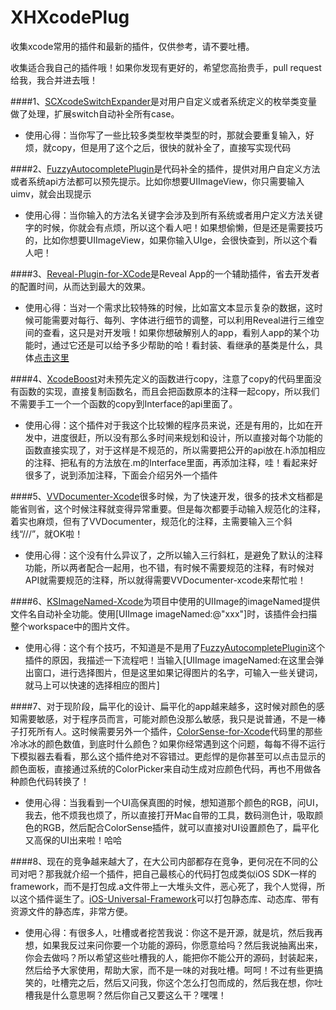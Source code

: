 XHXcodePlug
===========

收集xcode常用的插件和最新的插件，仅供参考，请不要吐槽。

收集适合我自己的插件哦！如果你发现有更好的，希望您高抬贵手，pull request给我，我合并进去哦！

####1、[SCXcodeSwitchExpander](https://github.com/stefanceriu/SCXcodeSwitchExpander)是对用户自定义或者系统定义的枚举类变量做了处理，扩展switch自动补全所有case。                               
* 使用心得：当你写了一些比较多类型枚举类型的时，那就会要重复输入，好烦，就copy，但是用了这个之后，很快的就补全了，直接写实现代码


####2、[FuzzyAutocompletePlugin](https://github.com/FuzzyAutocomplete/FuzzyAutocompletePlugin)是代码补全的插件，提供对用户自定义方法或者系统api方法都可以预先提示。比如你想要UIImageView，你只需要输入uimv，就会出现提示
* 使用心得：当你输入的方法名关键字会涉及到所有系统或者用户定义方法关键字的时候，你就会有点烦，所以这个看人吧！如果想偷懒，但是还是需要技巧的，比如你想要UIImageView，如果你输入UIge，会很快查到，所以这个看人吧！


####3、[Reveal-Plugin-for-XCode](https://github.com/shjborage/Reveal-Plugin-for-XCode)是Reveal App的一个辅助插件，省去开发者的配置时间，从而达到最大的效果。
* 使用心得：当对一个需求比较特殊的时候，比如富文本显示复杂的数据，这时候可能需要对每行、每列、字体进行细节的调整，可以利用Reveal进行三维空间的查看，这只是对开发哦！如果你想破解别人的app，看别人app的某个功能时，通过它还是可以给予多少帮助的哈！看封装、看继承的基类是什么，具体[点击这里](http://c.blog.sina.com.cn/profile.php?blogid=cb8a22ea89000gtw)                          

####4、[XcodeBoost](https://github.com/fortinmike/XcodeBoost)对未预先定义的函数进行copy，注意了copy的代码里面没有函数的实现，直接复制函数名，而且会把函数原本的注释一起copy，所以我们不需要手工一个一个函数的copy到Interface的api里面了。
* 使用心得：这个插件对于我这个比较懒的程序员来说，还是有用的，比如在开发中，进度很赶，所以没有那么多时间来规划和设计，所以直接对每个功能的函数直接实现了，对于这样是不规范的，所以需要把公开的api放在.h添加相应的注释、把私有的方法放在.m的Interface里面，再添加注释，哇！看起来好很多了，说到添加注释，下面会介绍另外一个插件


####5、[VVDocumenter-Xcode](https://github.com/onevcat/VVDocumenter-Xcode)很多时候，为了快速开发，很多的技术文档都是能省则省，这个时候注释就变得异常重要。但是每次都要手动输入规范化的注释，着实也麻烦，但有了VVDocumenter，规范化的注释，主需要输入三个斜线“///”，就OK啦！
* 使用心得：这个没有什么异议了，之所以输入三行斜杠，是避免了默认的注释功能，所以两者配合一起用，也不错，有时候不需要规范的注释，有时候对API就需要规范的注释，所以就得需要VVDocumenter-xcode来帮忙啦！



####6、[KSImageNamed-Xcode](https://github.com/ksuther/KSImageNamed-Xcode)为项目中使用的UIImage的imageNamed提供文件名自动补全功能。使用[UIImage imageNamed:@"xxx"]时，该插件会扫描整个workspace中的图片文件。
* 使用心得：这个有个技巧，不知道是不是用了[FuzzyAutocompletePlugin](https://github.com/FuzzyAutocomplete/FuzzyAutocompletePlugin)这个插件的原因，我描述一下流程吧！当输入[UIImage imageNamed:在这里会弹出窗口，进行选择图片，但是这里如果记得图片的名字，可输入一些关键词，就马上可以快速的选择相应的图片]


####7、对于现阶段，扁平化的设计、扁平化的app越来越多，这时候对颜色的感知需要敏感，对于程序员而言，可能对颜色没那么敏感，我只是说普通，不是一棒子打死所有人。这时候需要另外一个插件，[ColorSense-for-Xcode](https://github.com/omz/ColorSense-for-Xcode)代码里的那些冷冰冰的颜色数值，到底时什么颜色？如果你经常遇到这个问题，每每不得不运行下模拟器去看看，那么这个插件绝对不容错过。更彪悍的是你甚至可以点击显示的颜色面板，直接通过系统的ColorPicker来自动生成对应颜色代码，再也不用做各种颜色代码转换了！
* 使用心得：当我看到一个UI高保真图的时候，想知道那个颜色的RGB，问UI，我去，他不烦我也烦了，所以直接打开Mac自带的工具，数码测色计，吸取颜色的RGB，然后配合ColorSense插件，就可以直接对UI设置颜色了，扁平化又高保的UI出来啦！哈哈


####8、现在的竞争越来越大了，在大公司内部都存在竞争，更何况在不同的公司对吧？那我就介绍一个插件，把自己最核心的代码打包成类似iOS SDK一样的framework，而不是打包成.a文件带上一大堆头文件，恶心死了，我个人觉得，所以这个插件诞生了。[iOS-Universal-Framework](https://github.com/kstenerud/iOS-Universal-Framework)可以打包静态库、动态库、带有资源文件的静态库，非常方便。
* 使用心得：有很多人，吐槽或者挖苦我说：你这不是开源，就是坑，然后我再想，如果我反过来问你要一个功能的源码，你愿意给吗？然后我说抽离出来，你会去做吗？所以希望这些吐槽我的人，能把你不能公开的源码，封装起来，然后给予大家使用，帮助大家，而不是一味的对我吐槽。呵呵！不过有些更搞笑的，吐槽完之后，然后又问我，你这个怎么打包而成的，然后我在想，你吐槽我是什么意思啊？然后你自己又要这么干？嘿嘿！

